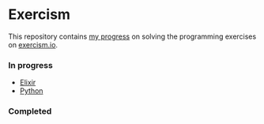 # Exercism

This repository contains [my progress](https://exercism.io/profiles/tun) on solving the programming exercises on [exercism.io](http://exercism.io).

### In progress
- [Elixir](http://exercism.io/languages/elixir)
- [Python](http://exercism.io/languages/python)

### Completed

